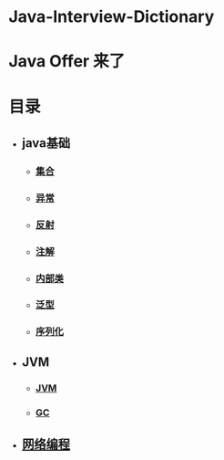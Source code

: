 # Java-Interview-Dictionary



# Java Offer 来了





# 目录

- ## java基础

  - ### [集合](/docs/集合.md)

  - ### [异常](/docs/异常.md)

  - ### [反射](/docs/反射.md)

  - ### [注解](/docs/注解.md)

  - ### [内部类](/docs/内部类.md)

  - ### [泛型](/docs/泛型.md)

  - ### [序列化](/docs/序列化.md)

- ## JVM

  - ### [JVM](/docs/JVM.md)

  - ### [GC](/docs/GC.md)

- ## [网络编程](/docs/网络编程.md)



